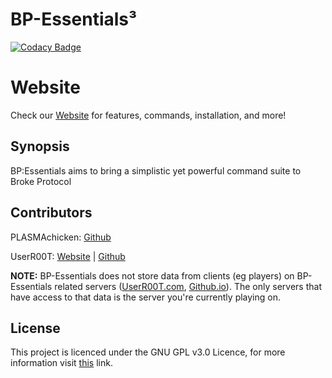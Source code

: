 # BP-Essentials³
[![Codacy Badge](https://api.codacy.com/project/badge/Grade/c3005ebae8e24c38ad8425928b847540)](https://www.codacy.com/gh/BPEssentials/Core?utm_source=github.com&amp;utm_medium=referral&amp;utm_content=BPEssentials/Core&amp;utm_campaign=Badge_Grade)

# Website

Check our [Website](https://bpessentials.github.io/Docs/) for features, commands, installation, and more!


## Synopsis

BP:Essentials aims to bring a simplistic yet powerful command suite to Broke Protocol


## Contributors

PLASMAchicken: [Github](https://github.com/PLASMAchicken)

UserR00T: [Website](https://UserR00T.com) | [Github](https://github.com/UserR00T)

**NOTE:** BP-Essentials does not store data from clients (eg players) on BP-Essentials related servers ([UserR00T.com](http://userr00t.com), [Github.io](https://userr00t.github.io)). The only servers that have access to that data is the server you're currently playing on.

## License

This project is licenced under the GNU GPL v3.0 Licence, for more information visit [this](https://choosealicense.com/licenses/gpl-3.0/) link.